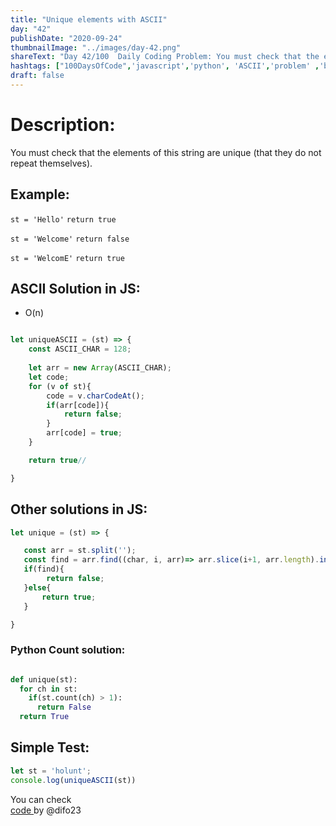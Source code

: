 ```yaml
---
title: "Unique elements with ASCII"
day: "42"
publishDate: "2020-09-24"
thumbnailImage: "../images/day-42.png"
shareText: "Day 42/100  Daily Coding Problem: You must check that the elements of this string are unique (that they do not repeat themselves)."
hashtags: ["100DaysOfCode",'javascript','python', 'ASCII','problem' ,'bigO', 'interview']
draft: false
---
```


# Description:
You must check that the elements of this string are unique (that they do not repeat themselves).


## Example:


`st = 'Hello'`
`return true`

`st = 'Welcome'`
`return false`

`st = 'WelcomE'`
`return true`



## ASCII Solution in JS:

* O(n)  


```js

let uniqueASCII = (st) => {
    const ASCII_CHAR = 128;
    
    let arr = new Array(ASCII_CHAR);
    let code;
    for (v of st){
        code = v.charCodeAt();
        if(arr[code]){
            return false;
        }
        arr[code] = true;
    }

    return true//

}


```
## Other solutions in JS:

```js
let unique = (st) => {

   const arr = st.split('');
   const find = arr.find((char, i, arr)=> arr.slice(i+1, arr.length).includes(char))
   if(find){
        return false;
   }else{
       return true;
   }

}

```


### Python Count solution:

```py

def unique(st):
  for ch in st:
    if(st.count(ch) > 1):
      return False
  return True

```



## Simple Test:
```js
let st = 'holunt';
console.log(uniqueASCII(st))

```


You can check  
 <a href="https://github.com/difo23/interviewQuestAnsJS" target="_blank"> code </a> by @difo23   






